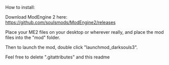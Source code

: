 How to install:

Download ModEngine 2 here: https://github.com/soulsmods/ModEngine2/releases

Place your ME2 files on your desktop or wherever really, and place the mod files into the "mod" folder.

Then to launch the mod, double click "launchmod_darksouls3".

Feel free to delete ".gitattributes" and this readme
